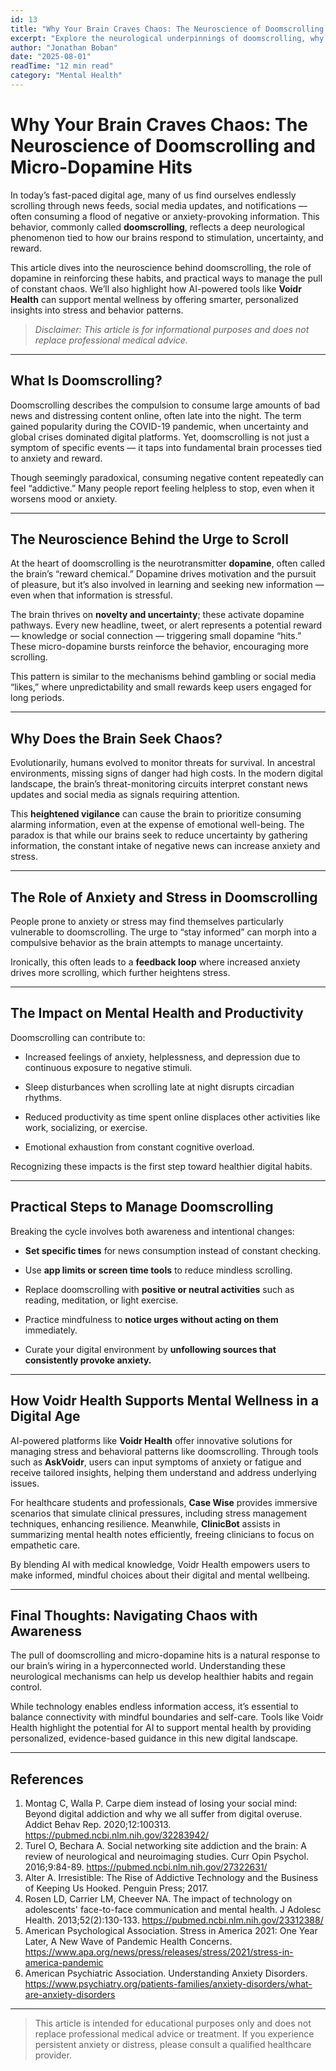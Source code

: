 ```yaml
---
id: 13
title: "Why Your Brain Craves Chaos: The Neuroscience of Doomscrolling and Micro-Dopamine Hits"
excerpt: "Explore the neurological underpinnings of doomscrolling, why your brain seeks constant digital stimulation, and how understanding these patterns can help you regain control in a hyperconnected world."
author: "Jonathan Boban"
date: "2025-08-01"
readTime: "12 min read"
category: "Mental Health"
---
```


# Why Your Brain Craves Chaos: The Neuroscience of Doomscrolling and Micro-Dopamine Hits

In today’s fast-paced digital age, many of us find ourselves endlessly scrolling through news feeds, social media updates, and notifications — often consuming a flood of negative or anxiety-provoking information. This behavior, commonly called **doomscrolling**, reflects a deep neurological phenomenon tied to how our brains respond to stimulation, uncertainty, and reward.

This article dives into the neuroscience behind doomscrolling, the role of dopamine in reinforcing these habits, and practical ways to manage the pull of constant chaos. We’ll also highlight how AI-powered tools like **Voidr Health** can support mental wellness by offering smarter, personalized insights into stress and behavior patterns.

> _Disclaimer: This article is for informational purposes and does not replace professional medical advice._

---

## What Is Doomscrolling?

Doomscrolling describes the compulsion to consume large amounts of bad news and distressing content online, often late into the night. The term gained popularity during the COVID-19 pandemic, when uncertainty and global crises dominated digital platforms. Yet, doomscrolling is not just a symptom of specific events — it taps into fundamental brain processes tied to anxiety and reward.

Though seemingly paradoxical, consuming negative content repeatedly can feel “addictive.” Many people report feeling helpless to stop, even when it worsens mood or anxiety.

---

## The Neuroscience Behind the Urge to Scroll

At the heart of doomscrolling is the neurotransmitter **dopamine**, often called the brain’s “reward chemical.” Dopamine drives motivation and the pursuit of pleasure, but it’s also involved in learning and seeking new information — even when that information is stressful.

The brain thrives on **novelty and uncertainty**; these activate dopamine pathways. Every new headline, tweet, or alert represents a potential reward — knowledge or social connection — triggering small dopamine “hits.” These micro-dopamine bursts reinforce the behavior, encouraging more scrolling.

This pattern is similar to the mechanisms behind gambling or social media “likes,” where unpredictability and small rewards keep users engaged for long periods.

---

## Why Does the Brain Seek Chaos?

Evolutionarily, humans evolved to monitor threats for survival. In ancestral environments, missing signs of danger had high costs. In the modern digital landscape, the brain’s threat-monitoring circuits interpret constant news updates and social media as signals requiring attention.

This **heightened vigilance** can cause the brain to prioritize consuming alarming information, even at the expense of emotional well-being. The paradox is that while our brains seek to reduce uncertainty by gathering information, the constant intake of negative news can increase anxiety and stress.

---

## The Role of Anxiety and Stress in Doomscrolling

People prone to anxiety or stress may find themselves particularly vulnerable to doomscrolling. The urge to “stay informed” can morph into a compulsive behavior as the brain attempts to manage uncertainty.

Ironically, this often leads to a **feedback loop** where increased anxiety drives more scrolling, which further heightens stress.

---

## The Impact on Mental Health and Productivity

Doomscrolling can contribute to:

- Increased feelings of anxiety, helplessness, and depression due to continuous exposure to negative stimuli.

- Sleep disturbances when scrolling late at night disrupts circadian rhythms.

- Reduced productivity as time spent online displaces other activities like work, socializing, or exercise.

- Emotional exhaustion from constant cognitive overload.

Recognizing these impacts is the first step toward healthier digital habits.

---

## Practical Steps to Manage Doomscrolling

Breaking the cycle involves both awareness and intentional changes:

- **Set specific times** for news consumption instead of constant checking.

- Use **app limits or screen time tools** to reduce mindless scrolling.

- Replace doomscrolling with **positive or neutral activities** such as reading, meditation, or light exercise.

- Practice mindfulness to **notice urges without acting on them** immediately.

- Curate your digital environment by **unfollowing sources that consistently provoke anxiety.**

---

## How Voidr Health Supports Mental Wellness in a Digital Age

AI-powered platforms like **Voidr Health** offer innovative solutions for managing stress and behavioral patterns like doomscrolling. Through tools such as **AskVoidr**, users can input symptoms of anxiety or fatigue and receive tailored insights, helping them understand and address underlying issues.

For healthcare students and professionals, **Case Wise** provides immersive scenarios that simulate clinical pressures, including stress management techniques, enhancing resilience. Meanwhile, **ClinicBot** assists in summarizing mental health notes efficiently, freeing clinicians to focus on empathetic care.

By blending AI with medical knowledge, Voidr Health empowers users to make informed, mindful choices about their digital and mental wellbeing.

---

## Final Thoughts: Navigating Chaos with Awareness

The pull of doomscrolling and micro-dopamine hits is a natural response to our brain’s wiring in a hyperconnected world. Understanding these neurological mechanisms can help us develop healthier habits and regain control.

While technology enables endless information access, it’s essential to balance connectivity with mindful boundaries and self-care. Tools like Voidr Health highlight the potential for AI to support mental health by providing personalized, evidence-based guidance in this new digital landscape.

---

## References

1. Montag C, Walla P. Carpe diem instead of losing your social mind: Beyond digital addiction and why we all suffer from digital overuse. Addict Behav Rep. 2020;12:100313. https://pubmed.ncbi.nlm.nih.gov/32283942/  
2. Turel O, Bechara A. Social networking site addiction and the brain: A review of neurological and neuroimaging studies. Curr Opin Psychol. 2016;9:84-89. https://pubmed.ncbi.nlm.nih.gov/27322631/  
3. Alter A. Irresistible: The Rise of Addictive Technology and the Business of Keeping Us Hooked. Penguin Press; 2017.  
4. Rosen LD, Carrier LM, Cheever NA. The impact of technology on adolescents' face-to-face communication and mental health. J Adolesc Health. 2013;52(2):130-133. https://pubmed.ncbi.nlm.nih.gov/23312388/  
5. American Psychological Association. Stress in America 2021: One Year Later, A New Wave of Pandemic Health Concerns. https://www.apa.org/news/press/releases/stress/2021/stress-in-america-pandemic  
6. American Psychiatric Association. Understanding Anxiety Disorders. https://www.psychiatry.org/patients-families/anxiety-disorders/what-are-anxiety-disorders  

---

> This article is intended for educational purposes only and does not replace professional medical advice or treatment. If you experience persistent anxiety or distress, please consult a qualified healthcare provider.
